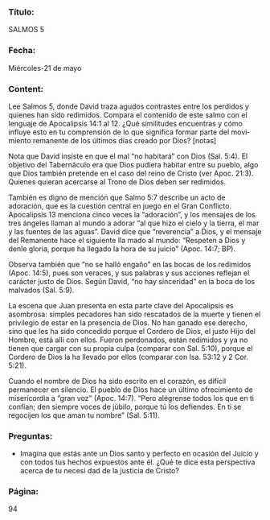 ### Título:

SALMOS 5

### Fecha:

Miércoles-21 de mayo

### Content:

Lee Salmos 5, donde David traza agudos contrastes entre los perdidos y
quienes han sido redimidos. Compara el contenido de este salmo con el
lenguaje de Apocalipsis 14:1 al 12. ¿Qué similitudes encuentras y cómo
influye esto en tu comprensión de lo que significa formar parte del movi­
miento remanente de los últimos días creado por Dios? [notas]

Nota que David insiste en que el mal “no habitará” con Dios (Sal. 5:4). El
objetivo del Tabernáculo era que Dios pudiera habitar entre su pueblo, algo que
Dios también pretende en el caso del reino de Cristo (ver Apoc. 21:3). Quienes
quieran acercarse al Trono de Dios deben ser redimidos.

También es digno de mención que Salmo 5:7 describe un acto de adoración,
que es la cuestión central en juego en el Gran Conflicto. Apocalipsis 13 menciona
cinco veces la “adoración”, y los mensajes de los tres ángeles llaman al mundo
a adorar “al que hizo el cielo y la tierra, el mar y las fuentes de las aguas”. David
dice que “reverencia” a Dios, y el mensaje del Remanente hace el siguiente lla­
mado al mundo: “Respeten a Dios y denle gloria, porque ha llegado la hora de
su juicio” (Apoc. 14:7; BP).

Observa también que “no se halló engaño” en las bocas de los redimidos
(Apoc. 14:5), pues son veraces, y sus palabras y sus acciones reflejan el carácter
justo de Dios. Según David, “no hay sinceridad” en la boca de los malvados
(Sal. 5:9).

La escena que Juan presenta en esta parte clave del Apocalipsis es asombrosa:
simples pecadores han sido rescatados de la muerte y tienen el privilegio de
estar en la presencia de Dios. No han ganado ese derecho, sino que les ha sido
concedido porque el Cordero de Dios, el justo Hijo del Hombre, está allí con ellos.
Fueron perdonados, están redimidos y ya no tienen que cargar con su propia
culpa (comparar con Sal. 5:10), porque el Cordero de Dios la ha llevado por ellos
(comparar con Isa. 53:12 y 2 Cor. 5:21).

Cuando el nombre de Dios ha sido escrito en el corazón, es difícil permanecer
en silencio. El pueblo de Dios hace un último ofrecimiento de misericordia a
“gran voz” (Apoc. 14:7). “Pero alégrense todos los que en ti confían; den siempre
voces de júbilo, porque tú los defiendes. En ti se regocijen los que aman tu
nombre” (Sal. 5:11).

### Preguntas:

- Imagina que estás ante un Dios santo y perfecto en ocasión del Juicio y con todos
  tus hechos expuestos ante él. ¿Qué te dice esta perspectiva acerca de tu necesi­
  dad de la justicia de Cristo?

### Página:

94
